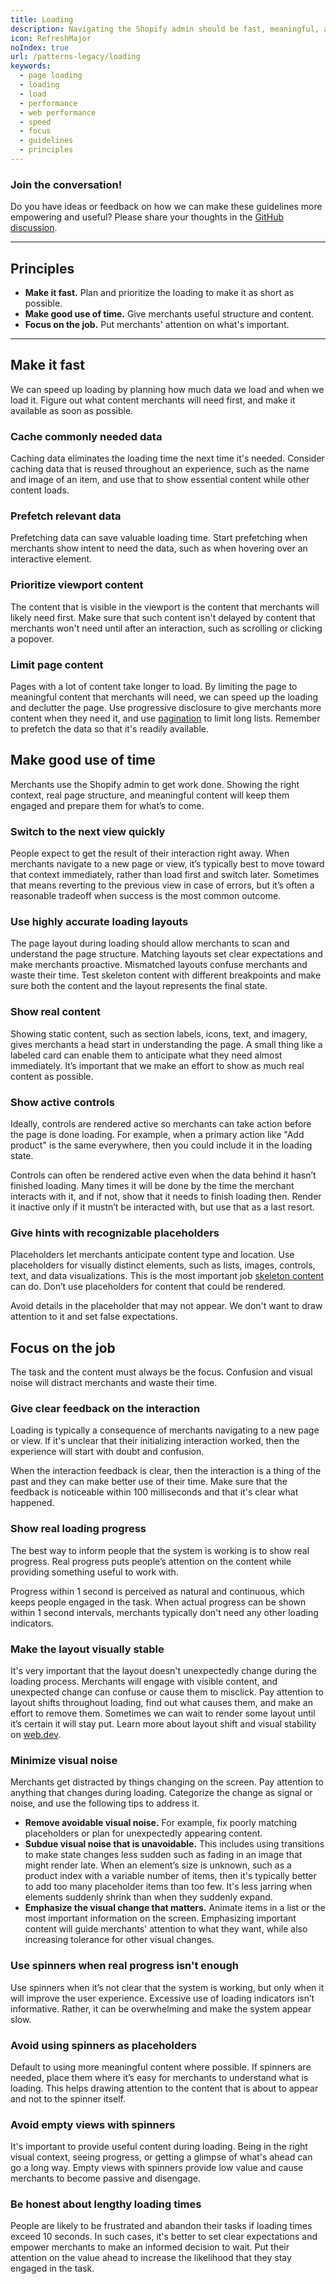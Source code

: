 ```yaml
---
title: Loading
description: Navigating the Shopify admin should be fast, meaningful, and focused. Intentional loading states deliver a continuous flow for merchants.
icon: RefreshMajor
noIndex: true
url: /patterns-legacy/loading
keywords:
  - page loading
  - loading
  - load
  - performance
  - web performance
  - speed
  - focus
  - guidelines
  - principles
---
```


### Join the conversation!

Do you have ideas or feedback on how we can make these guidelines more empowering and useful? Please share your thoughts in the [GitHub discussion](https://github.com/Shopify/polaris/discussions/5976).

---

## Principles

- **Make it fast.** Plan and prioritize the loading to make it as short as possible.
- **Make good use of time.** Give merchants useful structure and content.
- **Focus on the job.** Put merchants' attention on what's important.

---

## Make it fast

We can speed up loading by planning how much data we load and when we load it. Figure out what content merchants will need first, and make it available as soon as possible.

### Cache commonly needed data

Caching data eliminates the loading time the next time it's needed. Consider caching data that is reused throughout an experience, such as the name and image of an item, and use that to show essential content while other content loads.

### Prefetch relevant data

Prefetching data can save valuable loading time. Start prefetching when merchants show intent to need the data, such as when hovering over an interactive element.

### Prioritize viewport content

The content that is visible in the viewport is the content that merchants will likely need first. Make sure that such content isn't delayed by content that merchants won't need until after an interaction, such as scrolling or clicking a popover.

### Limit page content

Pages with a lot of content take longer to load. By limiting the page to meaningful content that merchants will need, we can speed up the loading and declutter the page. Use progressive disclosure to give merchants more content when they need it, and use [pagination](/components/navigation/pagination) to limit long lists. Remember to prefetch the data so that it's readily available.

## Make good use of time

Merchants use the Shopify admin to get work done. Showing the right context, real page structure, and meaningful content will keep them engaged and prepare them for what’s to come.

### Switch to the next view quickly

People expect to get the result of their interaction right away. When merchants navigate to a new page or view, it’s typically best to move toward that context immediately, rather than load first and switch later. Sometimes that means reverting to the previous view in case of errors, but it’s often a reasonable tradeoff when success is the most common outcome.

### Use highly accurate loading layouts

The page layout during loading should allow merchants to scan and understand the page structure. Matching layouts set clear expectations and make merchants proactive. Mismatched layouts confuse merchants and waste their time. Test skeleton content with different breakpoints and make sure both the content and the layout represents the final state.

### Show real content

Showing static content, such as section labels, icons, text, and imagery, gives merchants a head start in understanding the page. A small thing like a labeled card can enable them to anticipate what they need almost immediately. It’s important that we make an effort to show as much real content as possible.

### Show active controls

Ideally, controls are rendered active so merchants can take action before the page is done loading. For example, when a primary action like "Add product" is the same everywhere, then you could include it in the loading state.

Controls can often be rendered active even when the data behind it hasn’t finished loading. Many times it will be done by the time the merchant interacts with it, and if not, show that it needs to finish loading then. Render it inactive only if it mustn’t be interacted with, but use that as a last resort.

### Give hints with recognizable placeholders

Placeholders let merchants anticipate content type and location. Use placeholders for visually distinct elements, such as lists, images, controls, text, and data visualizations. This is the most important job [skeleton content](/components/feedback-indicators/skeleton-body-text) can do. Don’t use placeholders for content that could be rendered.

Avoid details in the placeholder that may not appear. We don't want to draw attention to it and set false expectations.

## Focus on the job

The task and the content must always be the focus. Confusion and visual noise will distract merchants and waste their time.

### Give clear feedback on the interaction

Loading is typically a consequence of merchants navigating to a new page or view. If it's unclear that their initializing interaction worked, then the experience will start with doubt and confusion.

When the interaction feedback is clear, then the interaction is a thing of the past and they can make better use of their time. Make sure that the feedback is noticeable within 100 milliseconds and that it's clear what happened.

### Show real loading progress

The best way to inform people that the system is working is to show real progress. Real progress puts people’s attention on the content while providing something useful to work with.

Progress within 1 second is perceived as natural and continuous, which keeps people engaged in the task. When actual progress can be shown within 1 second intervals, merchants typically don't need any other loading indicators.

### Make the layout visually stable

It's very important that the layout doesn't unexpectedly change during the loading process. Merchants will engage with visible content, and unexpected change can confuse or cause them to misclick. Pay attention to layout shifts throughout loading, find out what causes them, and make an effort to remove them. Sometimes we can wait to render some layout until it’s certain it will stay put. Learn more about layout shift and visual stability on [web.dev](https://web.dev/cls/).

### Minimize visual noise

Merchants get distracted by things changing on the screen. Pay attention to anything that changes during loading. Categorize the change as signal or noise, and use the following tips to address it.

- **Remove avoidable visual noise.** For example, fix poorly matching placeholders or plan for unexpectedly appearing content.
- **Subdue visual noise that is unavoidable.** This includes using transitions to make state changes less sudden such as fading in an image that might render late. When an element’s size is unknown, such as a product index with a variable number of items, then it's typically better to add too many placeholder items than too few. It's less jarring when elements suddenly shrink than when they suddenly expand.
- **Emphasize the visual change that matters.** Animate items in a list or the most important information on the screen. Emphasizing important content will guide merchants' attention to what they want, while also increasing tolerance for other visual changes.

### Use spinners when real progress isn't enough

Use spinners when it’s not clear that the system is working, but only when it will improve the user experience. Excessive use of loading indicators isn’t informative. Rather, it can be overwhelming and make the system appear slow.

### Avoid using spinners as placeholders

Default to using more meaningful content where possible. If spinners are needed, place them where it’s easy for merchants to understand what is loading. This helps drawing attention to the content that is about to appear and not to the spinner itself.

### Avoid empty views with spinners

It's important to provide useful content during loading. Being in the right visual context, seeing progress, or getting a glimpse of what's ahead can go a long way. Empty views with spinners provide low value and cause merchants to become passive and disengage.

### Be honest about lengthy loading times

People are likely to be frustrated and abandon their tasks if loading times exceed 10 seconds. In such cases, it's better to set clear expectations and empower merchants to make an informed decision to wait. Put their attention on the value ahead to increase the likelihood that they stay engaged in the task.

